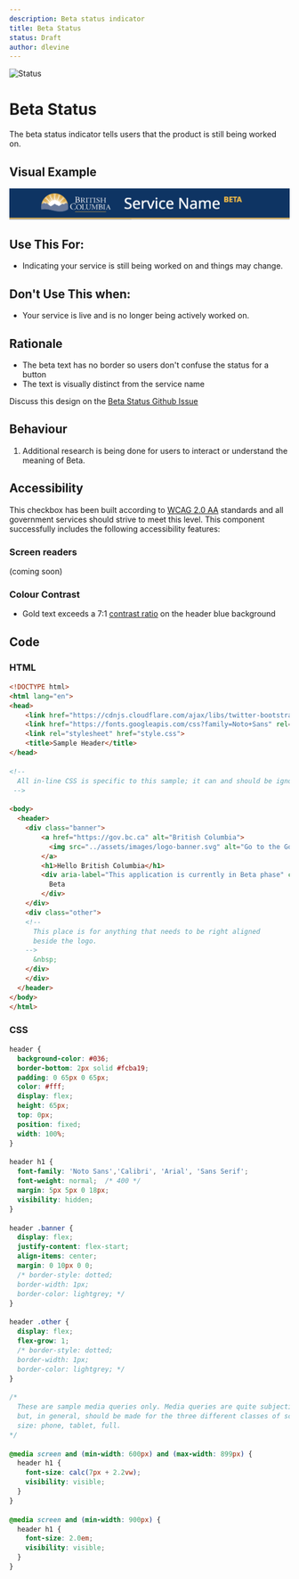 ```yaml
---
description: Beta status indicator
title: Beta Status
status: Draft
author: dlevine
---
```


![Status](https://img.shields.io/badge/Recommended-Draft-orange.svg)

# Beta Status
The beta status indicator tells users that the product is still being worked on.

## Visual Example

<component-preview path="components/beta/sample.html" height="100px" width="800px"> </component-preview>

![Beta status indicator](./images/beta-status-bc.png)

## Use This For:
* Indicating your service is still being worked on and things may change.

## Don't Use This when:
* Your service is live and is no longer being actively worked on.

## Rationale
* The beta text has no border so users don't confuse the status for a button
* The text is visually distinct from the service name

Discuss this design on the [Beta Status Github Issue](https://github.com/bcgov/design-system/issues/78)

## Behaviour
1. Additional research is being done for users to interact or understand the meaning of Beta.

## Accessibility
This checkbox has been built according to [WCAG 2.0 AA](https://www.w3.org/TR/WCAG20/) standards and all government services should strive to meet this level.  This component successfully includes the following accessibility features:

### Screen readers
(coming soon)

### Colour Contrast
* Gold text exceeds a 7:1 [contrast ratio](https://webaim.org/articles/contrast/) on the header blue background

## Code

### HTML

```html
<!DOCTYPE html>
<html lang="en">
<head>
    <link href="https://cdnjs.cloudflare.com/ajax/libs/twitter-bootstrap/4.1.3/css/bootstrap-reboot.min.css" rel="stylesheet">
    <link href="https://fonts.googleapis.com/css?family=Noto+Sans" rel="stylesheet">
    <link rel="stylesheet" href="style.css">
    <title>Sample Header</title>
</head>

<!--
  All in-line CSS is specific to this sample; it can and should be ignored.
 -->

<body>
  <header>
    <div class="banner">
        <a href="https://gov.bc.ca" alt="British Columbia">
          <img src="../assets/images/logo-banner.svg" alt="Go to the Government of British Columbia website" />
        </a>
        <h1>Hello British Columbia</h1>
        <div aria-label="This application is currently in Beta phase" class=Beta-PhaseBanner>
          Beta
        </div>
    </div>
    <div class="other">
    <!-- 
      This place is for anything that needs to be right aligned
      beside the logo.  
    -->
      &nbsp;
    </div>
    </div>
  </header>
</body>
</html>
```

### CSS
```css
header {
  background-color: #036;
  border-bottom: 2px solid #fcba19;
  padding: 0 65px 0 65px;
  color: #fff;
  display: flex;
  height: 65px;
  top: 0px;
  position: fixed;
  width: 100%;
}

header h1 {
  font-family: 'Noto Sans','Calibri', 'Arial', 'Sans Serif';
  font-weight: normal;  /* 400 */
  margin: 5px 5px 0 18px;
  visibility: hidden;
}

header .banner {
  display: flex;
  justify-content: flex-start;
  align-items: center;
  margin: 0 10px 0 0;
  /* border-style: dotted;
  border-width: 1px;
  border-color: lightgrey; */
}

header .other {
  display: flex;
  flex-grow: 1;
  /* border-style: dotted;
  border-width: 1px;
  border-color: lightgrey; */
}

/*
  These are sample media queries only. Media queries are quite subjective
  but, in general, should be made for the three different classes of screen
  size: phone, tablet, full. 
*/

@media screen and (min-width: 600px) and (max-width: 899px) {
  header h1 {
    font-size: calc(7px + 2.2vw);
    visibility: visible;
  }
}

@media screen and (min-width: 900px) {
  header h1 {
    font-size: 2.0em;
    visibility: visible;
  }
}
```
